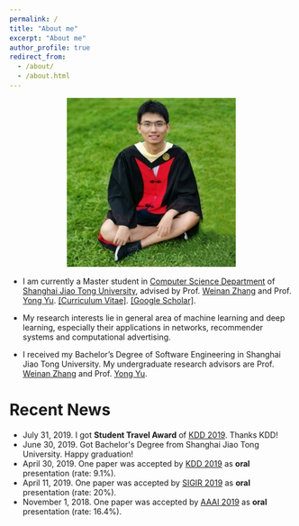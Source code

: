 ```yaml
---
permalink: /
title: "About me"
excerpt: "About me"
author_profile: true
redirect_from: 
  - /about/
  - /about.html
---
```


<p align='center'> 
<img src="/images/avatar.png" alt="photo" style='width: 300px;'>
</p>

- I am currently a Master student in [Computer Science Department](http://www.cs.sjtu.edu.cn/en/) of [Shanghai Jiao Tong University](http://en.sjtu.edu.cn), advised by Prof. [Weinan Zhang](www.wnzhang.net) and Prof. [Yong Yu](http://apex.sjtu.edu.cn/members/yyu). [\[Curriculum Vitae\]](/files/CV.pdf). [\[Google Scholar\]](https://scholar.google.com/citations?user=JPBGjOYAAAAJ&hl=zh-CN).

- My research interests lie in general area of machine learning and deep learning, especially their applications in networks, recommender systems and computational advertising.

- I received my Bachelor’s Degree of Software Engineering in Shanghai Jiao Tong University. My undergraduate research advisors are Prof. [Weinan Zhang](www.wnzhang.net) and Prof. [Yong Yu](http://apex.sjtu.edu.cn/members/yyu).


# Recent News
- July 31, 2019. I got **Student Travel Award** of [KDD 2019](https://www.kdd.org/kdd2019/). Thanks KDD!
- June 30, 2019. Got Bachelor's Degree from Shanghai Jiao Tong University. Happy graduation!
- April 30, 2019. One paper was accepted by [KDD 2019](https://www.kdd.org/kdd2019/) as **oral** presentation (rate: 9.1%).
- April 11, 2019. One paper was accepted by [SIGIR 2019](https://sigir.org/sigir2019/) as **oral** presentation (rate: 20%).
- November 1, 2018. One paper was accepted by [AAAI 2019](https://aaai.org/Conferences/AAAI-19/) as **oral** presentation (rate: 16.4%).


<script type='text/javascript' id='clustrmaps' src='//cdn.clustrmaps.com/map_v2.js?cl=ffffff&w=300&t=n&d=9X1Xbrcys07GUNz45Vpjgqiu2YILGSbcTQHy4gGi42w'></script>
